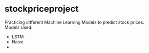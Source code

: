 # stockpriceproject
Practicing different Machine Learning Models to predict stock prices.
Models Used:
- LSTM
- Naive
- 
